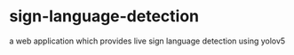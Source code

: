 # sign-language-detection
a web application which provides live sign language detection using yolov5
